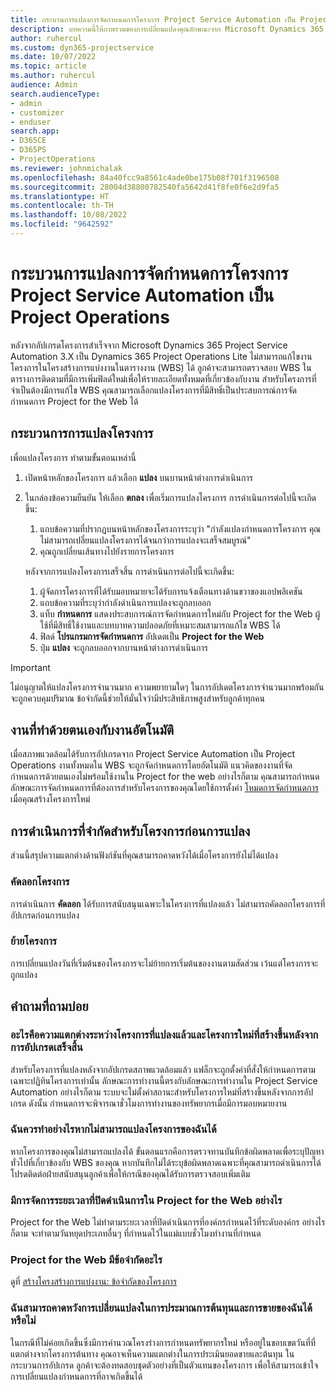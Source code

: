 ```yaml
---
title: กระบวนการแปลงการจัดกำหนดการโครงการ Project Service Automation เป็น Project Operations
description: บทความนี้ให้ภาพรวมของการเปลี่ยนแปลงคุณลักษณะจาก Microsoft Dynamics 365 Project Service Automation เป็น Dynamics 365 Project Operations
author: ruhercul
ms.custom: dyn365-projectservice
ms.date: 10/07/2022
ms.topic: article
ms.author: ruhercul
audience: Admin
search.audienceType:
- admin
- customizer
- enduser
search.app:
- D365CE
- D365PS
- ProjectOperations
ms.reviewer: johnmichalak
ms.openlocfilehash: 84a40fcc9a8561c4ade0be175b08f701f3196508
ms.sourcegitcommit: 28004d38800782540fa5642d41f8fe0f6e2d9fa5
ms.translationtype: HT
ms.contentlocale: th-TH
ms.lasthandoff: 10/08/2022
ms.locfileid: "9642592"
---
```

# <a name="project-service-automation-to-project-operations-project-scheduling-conversion-process"></a>กระบวนการแปลงการจัดกำหนดการโครงการ Project Service Automation เป็น Project Operations

หลังจากอัปเกรดโครงการสำเร็จจาก Microsoft Dynamics 365 Project Service Automation 3.X เป็น Dynamics 365 Project Operations Lite ไม่สามารถแก้ไขงานโครงการในโครงสร้างการแบ่งงานในตารางงาน (WBS) ได้ ลูกค้าจะสามารถตรวจสอบ WBS ในตารางการติดตามที่มีการเพิ่มฟิลด์ใหม่เพื่อให้รายละเอียดทั้งหมดที่เกี่ยวข้องกับงาน สำหรับโครงการที่จำเป็นต้องมีการแก้ไข WBS คุณสามารถเลือกแปลงโครงการที่มีสิทธิ์เป็นประสบการณ์การจัดกำหนดการ Project for the Web ได้

## <a name="project-conversion-process"></a>กระบวนการการแปลงโครงการ

เพื่อแปลงโครงการ ทำตามขั้นตอนเหล่านี้

1. เปิดหน้าหลักของโครงการ แล้วเลือก **แปลง** บนบานหน้าต่างการดำเนินการ
1. ในกล่องข้อความยืนยัน ให้เลือก **ตกลง** เพื่อเริ่มการแปลงโครงการ การดำเนินการต่อไปนี้จะเกิดขึ้น:

    1. แถบข้อความที่ปรากฏบนหน้าหลักของโครงการระบุว่า "กำลังแปลงกำหนดการโครงการ คุณไม่สามารถเปลี่ยนแปลงโครงการได้จนกว่าการแปลงจะเสร็จสมบูรณ์"
    1. คุณถูกเปลี่ยนเส้นทางไปยังรายการโครงการ

    หลังจากการแปลงโครงการเสร็จสิ้น การดำเนินการต่อไปนี้จะเกิดขึ้น:

    1. ผู้จัดการโครงการที่ได้รับมอบหมายจะได้รับการแจ้งเตือนทางด้านขวาของแอปพลิเคชัน
    1. แถบข้อความที่ระบุว่ากำลังดำเนินการแปลงจะถูกลบออก
    1. แท็บ **กำหนดการ** แสดงประสบการณ์การจัดกำหนดการใหม่กับ Project for the Web ผู้ใช้ที่มีสิทธิ์ใช้งานและบทบาทความปลอดภัยที่เหมาะสมสามารถแก้ไข WBS ได้
    1. ฟิลด์ **โปรแกรมการจัดกำหนดการ** อัปเดตเป็น **Project for the Web**
    1. ปุ่ม **แปลง** จะถูกลบออกจากบานหน้าต่างการดำเนินการ

> [!IMPORTANT]
> ไม่อนุญาตให้แปลงโครงการจำนวนมาก ความพยายามใดๆ ในการอัปเดตโครงการจำนวนมากพร้อมกันจะถูกควบคุมปริมาณ ข้อจำกัดนี้ช่วยให้มั่นใจว่ามีประสิทธิภาพสูงสำหรับลูกค้าทุกคน

## <a name="manual-tasks-vs-automatic-tasks"></a>งานที่ทำด้วยตนเองกับงานอัตโนมัติ

เมื่อสภาพแวดล้อมได้รับการอัปเกรดจาก Project Service Automation เป็น Project Operations งานทั้งหมดใน WBS จะถูกจัดกำหนดการโดยอัตโนมัติ แนวคิดของงานที่จัดกำหนดการด้วยตนเองไม่พร้อมใช้งานใน Project for the web อย่างไรก็ตาม คุณสามารถกำหนดลักษณะการจัดกำหนดการที่ต้องการสำหรับโครงการของคุณโดยใช้การตั้งค่า [โหมดการจัดกำหนดการ](/project-management/scheduling-modes.md) เมื่อคุณสร้างโครงการใหม่

## <a name="restricted-operations-for-pre-conversion-projects"></a>การดำเนินการที่จำกัดสำหรับโครงการก่อนการแปลง

ส่วนนี้สรุปความแตกต่างด้านฟังก์ชันที่คุณสามารถคาดหวังได้เมื่อโครงการยังไม่ได้แปลง

### <a name="copy-project"></a>คัดลอกโครงการ

การดำเนินการ **คัดลอก** ได้รับการสนับสนุนเฉพาะในโครงการที่แปลงแล้ว ไม่สามารถคัดลอกโครงการที่อัปเกรดก่อนการแปลง

### <a name="move-project"></a>ย้ายโครงการ

การเปลี่ยนแปลงวันที่เริ่มต้นของโครงการจะไม่ย้ายการเริ่มต้นของงานตามสัดส่วน เว้นแต่โครงการจะถูกแปลง

## <a name="frequently-asked-questions"></a>คำถามที่ถามบ่อย

### <a name="what-are-the-differences-between-converted-projects-and-new-projects-that-are-created-after-the-upgrade-has-been-completed"></a>อะไรคือความแตกต่างระหว่างโครงการที่แปลงแล้วและโครงการใหม่ที่สร้างขึ้นหลังจากการอัปเกรดเสร็จสิ้น

สำหรับโครงการที่แปลงหลังจากอัปเกรดสภาพแวดล้อมแล้ว แฟล็กจะถูกตั้งค่าที่สั่งให้กำหนดการตามเฉพาะปฏิทินโครงการเท่านั้น ลักษณะการทำงานนี้ตรงกับลักษณะการทำงานใน Project Service Automation อย่างไรก็ตาม ระบบจะไม่ตั้งค่าสถานะสำหรับโครงการใหม่ที่สร้างขึ้นหลังจากการอัปเกรด ดังนั้น กำหนดการจะพิจารณาชั่วโมงการทำงานของทรัพยากรเมื่อมีการมอบหมายงาน

### <a name="what-should-i-do-if-my-project-fails-to-be-converted"></a>ฉันควรทำอย่างไรหากไม่สามารถแปลงโครงการของฉันได้

หากโครงการของคุณไม่สามารถแปลงได้ ขั้นตอนแรกคือการตรวจทานบันทึกข้อผิดพลาดเพื่อระบุปัญหาทั่วไปที่เกี่ยวข้องกับ WBS ของคุณ หากบันทึกไม่ได้ระบุข้อผิดพลาดเฉพาะที่คุณสามารถดำเนินการได้ โปรดติดต่อฝ่ายสนับสนุนลูกค้าเพื่อให้กรณีของคุณได้รับการตรวจสอบเพิ่มเติม

### <a name="how-are-business-closures-handled-in-project-for-the-web"></a>มีการจัดการระยะเวลาที่ปิดดำเนินการใน Project for the Web อย่างไร

Project for the Web ไม่ทำตามระยะเวลาที่ปิดดำเนินการที่องค์กรกำหนดไว้ที่ระดับองค์กร อย่างไรก็ตาม จะทำตามวันหยุดประเภทอื่นๆ ที่กำหนดไว้ในแม่แบบชั่วโมงทำงานที่กำหนด

### <a name="what-are-the-limitations-of-project-for-the-web"></a>Project for the Web มีข้อจำกัดอะไร

ดูที่ [สร้างโครงสร้างการแบ่งงาน: ข้อจำกัดของโครงการ](/project-management/create-wbs#project-limitations.md)

### <a name="can-i-expect-changes-to-my-cost-and-sales-estimates"></a>ฉันสามารถคาดหวังการเปลี่ยนแปลงในการประมาณการต้นทุนและการขายของฉันได้หรือไม่

ในกรณีที่ไม่ค่อยเกิดขึ้นซึ่งมีการคำนวณโครงร่างการกำหนดทรัพยากรใหม่ หรืออยู่ในขอบเขตวันที่ที่แตกต่างจากโครงการต้นทาง คุณอาจเห็นความแตกต่างในการประเมินยอดขายและต้นทุน ในกระบวนการอัปเกรด ลูกค้าจะต้องทดสอบชุดตัวอย่างที่เป็นตัวแทนของโครงการ เพื่อให้สามารถเข้าใจการเปลี่ยนแปลงกำหนดการที่อาจเกิดขึ้นได้
